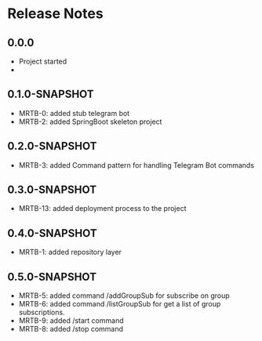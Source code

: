 # Release Notes

## 0.0.0
*   Project started
*

## 0.1.0-SNAPSHOT
*   MRTB-0: added stub telegram bot
*   MRTB-2: added SpringBoot skeleton project

## 0.2.0-SNAPSHOT
*   MRTB-3: added Command pattern for handling Telegram Bot commands

## 0.3.0-SNAPSHOT
*   MRTB-13: added deployment process to the project

## 0.4.0-SNAPSHOT
*   MRTB-1: added repository layer

## 0.5.0-SNAPSHOT
*   MRTB-5: added command /addGroupSub for subscribe on group
*   MRTB-6: added command /listGroupSub for get a list of group subscriptions. 
*   MRTB-9: added /start command
*   MRTB-8: added /stop command
